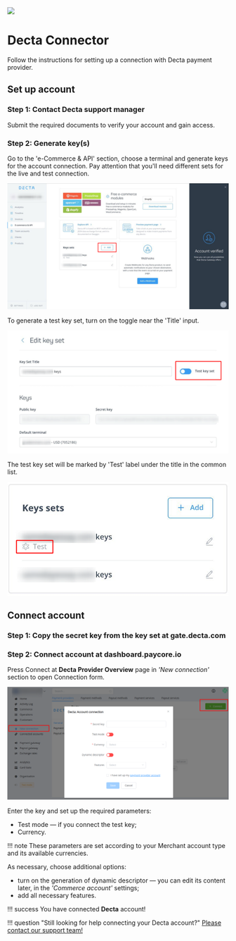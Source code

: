 <img src="https://static.openfintech.io/payment_providers/decta/logo.svg?w=400" width="400px" >

# Decta Connector

Follow the instructions for setting up a connection with Decta payment provider.

## Set up account
### Step 1: Contact Decta support manager

Submit the required documents to verify your account and gain access.

### Step 2:  Generate key(s)

Go to the 'e-Commerce & API' section, choose a terminal and generate keys for the account connection. Pay attention that you'll need different sets for the live and test connection. 

![](images/start-page.png)

To generate a test key set, turn on the toggle near the 'Title' input.

![](images/edit-keys.png)

The test key set will be marked by 'Test' label under the title in the common list.

![](images/keys.png)

## Connect account

### Step 1: Copy the secret key from the key set at gate.decta.com

### Step 2: Connect account at dashboard.paycore.io

Press Connect at **Decta Provider Overview** page in *'New connection'* section to open Connection form.

![](images/connect.png)

Enter the key and set up the required parameters:

* Test mode &mdash; if you connect the test key;
* Currency.

!!! note
    These parameters are set according to your Merchant account type and its available currencies.

As necessary, choose additional options:

* turn on the generation of dynamic descriptor &mdash; you can edit its content later, in the *'Commerce account'* settings;
* add all necessary features.

!!! success
    You have connected **Decta** account!

!!! question "Still looking for help connecting your Decta account?"
    [Please contact our support team!](mailto:support@paycore.io)